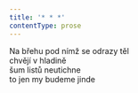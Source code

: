 ```yaml
---
title: '* * *'
contentType: prose
---
```


Na břehu pod nímž se odrazy těl  
chvějí v hladině  
šum listů neutichne  
to jen my budeme jinde
